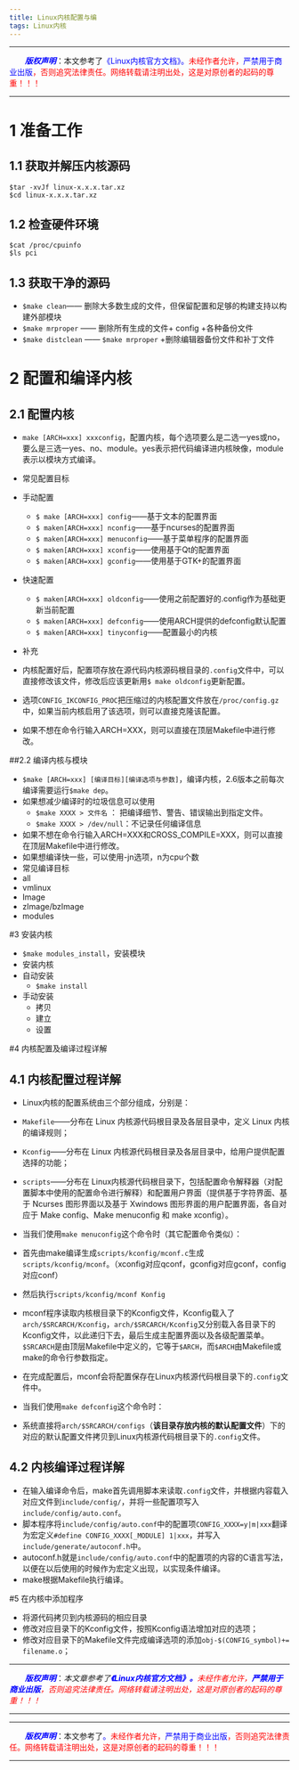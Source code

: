 ```yaml
---
title: Linux内核配置与编
tags: Linux内核
---
```


------

&emsp;&emsp;<font color=blue>**_版权声明_**</font>：本文参考了<font color=blue>《Linux内核官方文档》。</font><font color=red>未经作者允许，<font color=blue>严禁用于商业出版</font>，否则追究法律责任。网络转载请注明出处，这是对原创者的起码的尊重！！！</font>

------



# 1 准备工作

## 1.1 获取并解压内核源码
```
$tar -xvJf linux-x.x.x.tar.xz
$cd linux-x.x.x.tar.xz
```
## 1.2 检查硬件环境
```
$cat /proc/cpuinfo
$ls pci
```
## 1.3 获取干净的源码
* `$make clean`—— 删除大多数生成的文件，但保留配置和足够的构建支持以构建外部模块
* `$make mrproper` —— 删除所有生成的文件+ config +各种备份文件
* `$make distclean` —— `$make mrproper` +删除编辑器备份文件和补丁文件

# 2 配置和编译内核
## 2.1 配置内核
* `make [ARCH=xxx] xxxconfig`，配置内核，每个选项要么是二选一yes或no，要么是三选一yes、no、module。yes表示把代码编译进内核映像，module表示以模块方式编译。
* 常见配置目标
 * 手动配置 
     * `$ make [ARCH=xxx] config`——基于文本的配置界面
     * `$ maken[ARCH=xxx] nconfig`——基于ncurses的配置界面
     * `$ maken[ARCH=xxx] menuconfig`——基于菜单程序的配置界面
     * `$ maken[ARCH=xxx] xconfig`——使用基于Qt的配置界面
     * `$ maken[ARCH=xxx] gconfig`——使用基于GTK+的配置界面
 * 快速配置
     * `$ maken[ARCH=xxx] oldconfig`——使用之前配置好的.config作为基础更新当前配置
     * `$ maken[ARCH=xxx] defconfig`——使用ARCH提供的defconfig默认配置
     * `$ maken[ARCH=xxx] tinyconfig`——配置最小的内核

* 补充
 * 内核配置好后，配置项存放在源代码内核源码根目录的`.config`文件中，可以直接修改该文件，修改后应该更新用`$ make oldconfig`更新配置。
 * 选项`CONFIG_IKCONFIG_PROC`把压缩过的内核配置文件放在`/proc/config.gz`中，如果当前内核启用了该选项，则可以直接克隆该配置。
 * 如果不想在命令行输入ARCH=XXX，则可以直接在顶层Makefile中进行修改。

##2.2 编译内核与模块 

* `$make [ARCH=xxx] [编译目标][编译选项与参数]`，编译内核，2.6版本之前每次编译需要运行`$make dep`。 
 * 如果想减少编译时的垃圾信息可以使用
     * `$make XXXX > 文件名` ： 把编译细节、警告、错误输出到指定文件。
     *  `$make XXXX > /dev/null`：不记录任何编译信息
 *  如果不想在命令行输入ARCH=XXX和CROSS_COMPILE=XXX，则可以直接在顶层Makefile中进行修改。
 *  如果想编译快一些，可以使用-jn选项，n为cpu个数
* 常见编译目标
 * all
 * vmlinux 
 * Image
 * zImage/bzImage
 * modules

#3 安装内核
* `$make modules_install`，安装模块
* 安装内核
 * 自动安装
     *  `$make install`
 *  手动安装
     *  拷贝
     *  建立
     *  设置



#4 内核配置及编译过程详解
## 4.1 内核配置过程详解
* Linux内核的配置系统由三个部分组成，分别是：

 * `Makefile`——分布在 Linux 内核源代码根目录及各层目录中，定义 Linux 内核的编译规则；
 * `Kconfig`——分布在 Linux 内核源代码根目录及各层目录中，给用户提供配置选择的功能；
 * `scripts`——分布在 Linux内核源代码根目录下，包括配置命令解释器（对配置脚本中使用的配置命令进行解释）和配置用户界面（提供基于字符界面、基于 Ncurses 图形界面以及基于 Xwindows 图形界面的用户配置界面，各自对应于 Make config、Make menuconfig 和 make xconfig）。


* 当我们使用`make menuconfig`这个命令时（其它配置命令类似）：

 * 首先由make编译生成`scripts/kconfig/mconf.c`生成`scripts/kconfig/mconf`。（xconfig对应qconf，gconfig对应gconf，config对应conf）
 * 然后执行`scripts/kconfig/mconf Konfig`
 * mconf程序读取内核根目录下的Kconfig文件，Kconfig载入了`arch/$SRCARCH/Kconfig`，`arch/$SRCARCH/Kconfig`又分别载入各目录下的Kconfig文件，以此递归下去，最后生成主配置界面以及各级配置菜单。`$SRCARCH`是由顶层Makefile中定义的，它等于`$ARCH`，而`$ARCH`由Makefile或make的命令行参数指定。
 * 在完成配置后，mconf会将配置保存在Linux内核源代码根目录下的`.config`文件中。

* 当我们使用`make defconfig`这个命令时：
 * 系统直接将`arch/$SRCARCH/configs`（**该目录存放内核的默认配置文件**）下的对应的默认配置文件拷贝到Linux内核源代码根目录下的`.config`文件。


## 4.2 内核编译过程详解
* 在输入编译命令后，make首先调用脚本来读取`.config`文件，并根据内容载入对应文件到`include/config/`，并将一些配置项写入`include/config/auto.conf`。
* 脚本程序将`include/config/auto.conf`中的配置项`CONFIG_XXXX=y|m|xxx`翻译为宏定义`#define CONFIG_XXXX[_MODULE] 1|xxx`，并写入`include/generate/autoconf.h`中。
* autoconf.h就是`include/config/auto.conf`中的配置项的内容的C语言写法，以便在以后使用的时候作为宏定义出现，以实现条件编译。
* make根据Makefile执行编译。

#5 在内核中添加程序
* 将源代码拷贝到内核源码的相应目录
* 修改对应目录下的Kconfig文件，按照Kconfig语法增加对应的选项；
* 修改对应目录下的Makefile文件完成编译选项的添加`obj-$(CONFIG_symbol)+= filename.o`；



---

&emsp;&emsp;***<font color=blue>版权声明</font>***：*本文章参考了<font color=blue >**《Linux内核官方文档》。**</font><font color=red>未经作者允许，**<font color=blue>严禁用于商业出版</font>**，否则追究法律责任。网络转载请注明出处，这是对原创者的起码的尊重！！！</font>*

---


 

------

&emsp;&emsp;<font color=blue>**_版权声明_**</font>：本文参考了<font color=blue>。</font><font color=red>未经作者允许，<font color=blue>严禁用于商业出版</font>，否则追究法律责任。网络转载请注明出处，这是对原创者的起码的尊重！！！</font>

------
